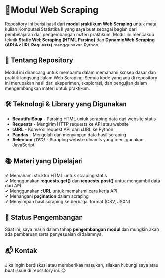 # 📘Modul Web Scraping  

Repository ini berisi hasil dari **modul praktikum Web Scraping** untuk mata kuliah Komputasi Statistika II yang saya buat sebagai bagian dari pembelajaran dan pengembangan materi praktikum. Modul ini mencakup teknik **Static Web Scraping (HTML Parsing)** dan **Dynamic Web Scraping (API & cURL Requests)** menggunakan Python.  

## 📖 **Tentang Repository**  
Modul ini dirancang untuk membantu dalam memahami konsep dasar dan praktik langsung dalam Web Scraping. Semua kode yang ada di repository ini merupakan hasil dari eksperimen, eksplorasi, dan pengujian dalam mengembangkan materi untuk praktikum.  

## 🛠 **Teknologi & Library yang Digunakan**  
- **BeautifulSoup** - Parsing HTML untuk scraping data dari website statis  
- **Requests** - Mengirim HTTP requests ke API atau website  
- **cURL** - Konversi request API dari cURL ke Python  
- **Pandas** - Mengolah dan menyimpan data hasil scraping  
- **Selenium** *(TBD)* - Scraping website dinamis yang menggunakan JavaScript  

## 📚 **Materi yang Dipelajari**  
✔ Memahami struktur HTML untuk scraping statis  
✔ Menggunakan **requests.get()** dan **requests.post()** untuk mengambil data dari API  
✔ Menggunakan **cURL** untuk memahami cara kerja API  
✔ Menangani **pagination** dalam scraping  
✔ Menyimpan hasil scraping ke berbagai format (CSV, JSON)  

## 🚀 **Status Pengembangan**  
Saat ini, saya masih dalam tahap **pengembangan modul** dan mungkin akan ada pembaruan serta penyesuaian di dalamnya.  

## 📬 **Kontak**  
Jika ingin berdiskusi atau memberikan masukan, silakan hubungi saya atau buat issue di repository ini. 😊  

